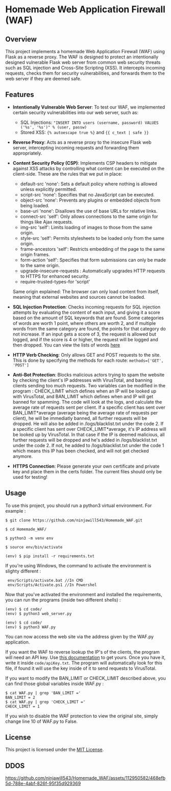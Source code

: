 # Homemade Web Application Firewall (WAF)

## Overview

This project implements a homemade Web Application Firewall (WAF) using Flask as a reverse proxy. The WAF is designed to protect an intentionally designed vulnerable Flask web server from common web security threats such as SQL injection and Cross-Site Scripting (XSS). It intercepts incoming requests, checks them for security vulnerabilities, and forwards them to the web server if they are deemed safe.

## Features

- **Intentionally Vulnerable Web Server**: To test our WAF, we implemented certain security vulnerabilities into our web server, such as:
    - SQL Injections: ```"INSERT INTO users (username, password) VALUES ('%s', '%s')" % (user, passw)```
    - Stored XSS: ```{% autoescape true %}``` and ```{{ c_text | safe }}```

- **Reverse Proxy**: Acts as a reverse proxy to the insecure Flask web server, intercepting incoming requests and forwarding them appropriately.

- **Content Security Policy (CSP)**: Implements CSP headers to mitigate against XSS attacks by controlling what content can be executed on the client-side. These are the rules that we put in place: 
    - default-src 'none': Sets a default policy where nothing is allowed unless explicitly permitted.
    - script-src 'none': Specifies that no JavaScript can be executed.
    - object-src 'none': Prevents any plugins or embedded objects from being loaded.
    - base-uri 'none': Disallows the use of base URLs for relative links.
    - connect-src 'self': Only allows connections to the same origin for things like Ajax requests.
    - img-src 'self': Limits loading of images to those from the same origin.
    - style-src 'self': Permits stylesheets to be loaded only from the same origin.
    - frame-ancestors 'self': Restricts embedding of the page to the same origin frames.
    - form-action 'self': Specifies that form submissions can only be made to the same origin.
    - upgrade-insecure-requests : Automatically upgrades HTTP requests to HTTPS for enhanced security.
    - require-trusted-types-for 'script' 

    Same origin explained: The browser can only load content from itself, meaning that external websites and sources cannot be loaded.

- **SQL Injection Protection**: Checks incoming requests for SQL injection attempts by evaluating the content of each input, and giving it a score based on the amount of SQL keywords that are found. Some categories of words are worth 1 point, where others are worth 2, and if multiple words from the same category are found, the points for that category do not increase. If an input gets a score of 3, the request is allowed but logged, and if the score is 4 or higher, the request will be logged and then dropped. You can view the lists of words [here](code/checks/sql.json)

- **HTTP Verb Checking**: Only allows GET and POST requests to the site. This is done by specifying the methods for each route: ```methods=['GET', 'POST']```

- **Anti-Bot Protection**: Blocks malicious actors trying to spam the website by checking the client's IP addresses with VirusTotal, and banning clients sending too much requests. Two variables can be modified in the program : CHECK_LIMIT which defines when an IP will be looked up with VirusTotal, and BAN_LIMIT which defines when and IP will get banned for spamming. The code will look at the logs, and calculate the average rate of requests sent per client. If a specific client has sent over BAN_LIMIT\*average (average being the average rate of requests per client), he will be immediatly banned, all further requests will be dropped. He will also be added in /logs/blacklist.txt under the code 2. If a specific client has sent over CHECK_LIMIT\*average, it's IP address will be looked up by VirusTotal. In that case if the IP is deemed malicious, all further requests will be dropped and he's added in /logs/blacklist.txt under the code 2. If not, he added to /logs/blacklist.txt under the code 1 which means this IP has been checked, and will not get checked anymore.

- **HTTPS Connection**: Please generate your own certificate and private key and place them in the certs folder. The current files should only be used for testing!


## Usage

To use this project, you should run a python3 virtual environment. For example :

```console
$ git clone https://github.com/ninjawill543/Homemade_WAF.git

$ cd Homemade_WAF/

$ python3 -m venv env

$ source env/bin/activate

(env) $ pip install -r requirements.txt
```

If you're using Windows, the command to activate the environment is slighty different :

```console
 env/Scripts/activate.bat //In CMD
 env/Scripts/Activate.ps1 //In Powershel
```

Now that you've activated the environment and installed the requirements, you can run the programs (inside two different shells) :

```console
(env) $ cd code/
(env) $ python3 web_server.py
```

```console
(env) $ cd code/
(env) $ python3 WAF.py
```

You can now access the web site via the address given by the WAF.py application.

If you want the WAF to reverse lookup the IP's of the clients, the program will need an API key. Use [this documentation](https://docs.virustotal.com/docs/api-overview) to get yours. Once you have it, write it inside `code/apiKey.txt`. The program will automatically look for this file, if found it will use the key inside of it to send requests to VirusTotal.

If you want to modify the BAN_LIMIT or CHECK_LIMIT described above, you can find those global variables inside WAF.py :

```console
$ cat WAF.py | grep 'BAN_LIMIT ='
BAN_LIMIT = 2
$ cat WAF.py | grep 'CHECK_LIMIT ='
CHECK_LIMIT = 1
```

If you wish to disable the WAF protection to view the original site, simply change line 10 of WAF.py to False.

## License

This project is licensed under the [MIT License](LICENSE).


## DDOS

https://github.com/ninjawill543/Homemade_WAF/assets/112950582/468efb5d-788e-4abf-826f-95f35d929369


